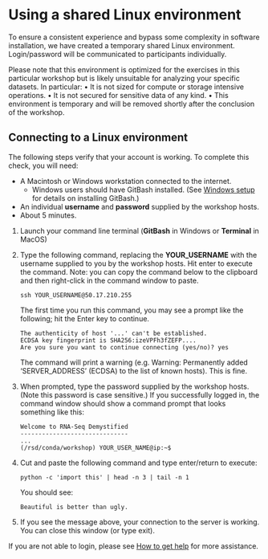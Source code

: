 # Using a shared Linux environment
To ensure a consistent experience and bypass some complexity in software installation, we have created a temporary shared Linux environment. Login/password will be communicated to participants individually.

Please note that this environment is optimized for the exercises in this particular workshop but is likely unsuitable for analyzing your
specific datasets. In particular:
• It is not sized for compute or storage intensive operations.
• It is not secured for sensitive data of any kind.
• This environment is temporary and will be removed shortly after the
conclusion of the workshop.

## Connecting to a Linux environment

The following steps verify that your account is working. To complete this check,
you will need:
- A Macintosh or Windows workstation connected to the internet.
  - Windows users should have GitBash installed. (See [Windows setup](setup_instructions.md#windows-setup) for details on installing GitBash.)
- An individual **username** and **password** supplied by the workshop hosts.
- About 5 minutes.

1. Launch your command line terminal (**GitBash** in Windows or **Terminal** in MacOS)

2. Type the following command, replacing the **YOUR_USERNAME** with the username supplied to you by the workshop hosts. Hit enter to execute the command. Note: you can copy the command below to the clipboard and then right-click in the command window to paste.

   ```ssh YOUR_USERNAME@50.17.210.255```

   The first time you run this command, you may see a prompt like the following; hit the Enter key to continue.

	```
   The authenticity of host '...' can't be established.
   ECDSA key fingerprint is SHA256:izeVPFh3fZEFP....
   Are you sure you want to continue connecting (yes/no)? yes
	```

   The command will print a warning (e.g. Warning: Permanently added ‘SERVER_ADDRESS’ (ECDSA) to the list of known hosts). This is fine.

3. When prompted,  type the password supplied by the workshop hosts. (Note this
   password is case sensitive.) If you successfully logged in, the command window should show a command prompt that looks something like this:

   ```
   Welcome to RNA-Seq Demystified
   ------------------------------
   ...
   (/rsd/conda/workshop) YOUR_USER_NAME@ip:~$
   ```

4. Cut and paste the following command and type enter/return to execute:

   ```python -c 'import this' | head -n 3 | tail -n 1```

   You should see:

   ``` Beautiful is better than ugly. ```

5. If you see the message above, your connection to the server is working. You can
   close this window (or type exit).


If you are not able to login, please see [How to get help](setup_instructions#how-to-get-help) for more assistance.
